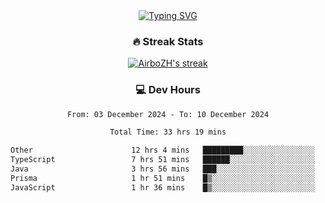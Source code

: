 
<div align="center">
  <a href="https://git.io/typing-svg"><img src="https://readme-typing-svg.demolab.com?font=Fira+Code&size=30&pause=1000&color=33F7F5&center=true&vCenter=true&width=435&lines=Hi+there+%F0%9F%91%8B+I+am+AirboZH+;Welcome+to+my+Github" alt="Typing SVG" /></a>

<h3>🔥 Streak Stats</h3>

<!-- GitHub Readme Streak Stats - https://github.com/DenverCoder1/github-readme-streak-stats -->
<p>
  <a href="https://github.com/DenverCoder1/github-readme-streak-stats">
    <img title="🔥 Get streak stats for your profile at git.io/streak-stats" alt="AirboZH's streak" src="https://streak-stats.demolab.com/?user=AirboZH&theme=monokai-metallian&hide_border=true"/>
  </a>
</p>

<h3>💻 Dev Hours</h3>
<!--START_SECTION:waka-->

```txt
From: 03 December 2024 - To: 10 December 2024

Total Time: 33 hrs 19 mins

Other                      12 hrs 4 mins   █████████░░░░░░░░░░░░░░░░   36.23 %
TypeScript                 7 hrs 51 mins   ██████░░░░░░░░░░░░░░░░░░░   23.56 %
Java                       3 hrs 56 mins   ███░░░░░░░░░░░░░░░░░░░░░░   11.82 %
Prisma                     1 hr 51 mins    █▒░░░░░░░░░░░░░░░░░░░░░░░   05.59 %
JavaScript                 1 hr 36 mins    █▒░░░░░░░░░░░░░░░░░░░░░░░   04.81 %
```

<!--END_SECTION:waka-->
</div>  
